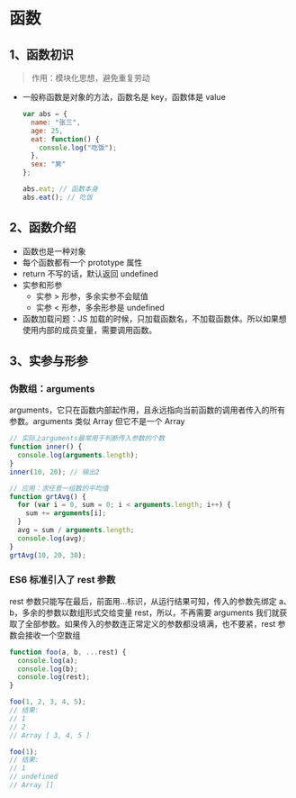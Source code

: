 # 函数

## 1、函数初识

> 作用：模块化思想，避免重复劳动

- 一般称函数是对象的方法，函数名是 key，函数体是 value

  ```js
  var abs = {
    name: "张三",
    age: 25,
    eat: function() {
      console.log("吃饭");
    },
    sex: "男"
  };

  abs.eat; // 函数本身
  abs.eat(); // 吃饭
  ```

## 2、函数介绍

- 函数也是一种对象
- 每个函数都有一个 prototype 属性
- return 不写的话，默认返回 undefined
- 实参和形参
  - 实参 > 形参，多余实参不会赋值
  - 实参 < 形参，多余形参是 undefined
- 函数加载问题：JS 加载的时候，只加载函数名，不加载函数体。所以如果想使用内部的成员变量，需要调用函数。

## 3、实参与形参

### 伪数组：arguments

arguments，它只在函数内部起作用，且永远指向当前函数的调用者传入的所有参数。arguments 类似 Array 但它不是一个 Array

```js
// 实际上arguments最常用于判断传入参数的个数
function inner() {
  console.log(arguments.length);
}
inner(10, 20); // 输出2

// 应用：求任意一组数的平均值
function grtAvg() {
  for (var i = 0, sum = 0; i < arguments.length; i++) {
    sum += arguments[i];
  }
  avg = sum / arguments.length;
  console.log(avg);
}
grtAvg(10, 20, 30);
```

### ES6 标准引入了 rest 参数

rest 参数只能写在最后，前面用...标识，从运行结果可知，传入的参数先绑定 a、b，多余的参数以数组形式交给变量 rest，所以，不再需要 arguments 我们就获取了全部参数。如果传入的参数连正常定义的参数都没填满，也不要紧，rest 参数会接收一个空数组

```js
function foo(a, b, ...rest) {
  console.log(a);
  console.log(b);
  console.log(rest);
}

foo(1, 2, 3, 4, 5);
// 结果:
// 1
// 2
// Array [ 3, 4, 5 ]

foo(1);
// 结果:
// 1
// undefined
// Array []
```
